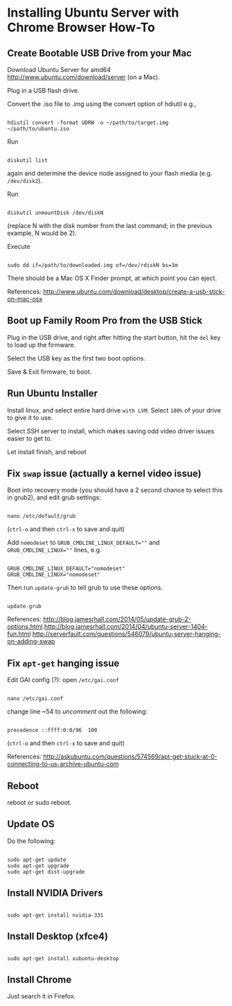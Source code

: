 # Installing Ubuntu Server with Chrome Browser How-To

## Create Bootable USB Drive from your Mac

Download Ubuntu Server for amd64 http://www.ubuntu.com/download/server (on a Mac).

Plug in a USB flash drive.

Convert the .iso file to .img using the convert option of hdiutil e.g.,

<code>
hdiutil convert -format UDRW -o ~/path/to/target.img ~/path/to/ubuntu.iso
</code>

Run

<code>
diskutil list
</code>

again and determine the device node assigned to your flash media (e.g. `/dev/disk2`).

Run

<code>
diskutil unmountDisk /dev/diskN
</code>

(replace N with the disk number from the last command; in the previous example, N would be 2).

Execute

<code>
sudo dd if=/path/to/downloaded.img of=/dev/rdiskN bs=1m
</code>

There should be a Mac OS X Finder prompt, at which point you can eject.


References: http://www.ubuntu.com/download/desktop/create-a-usb-stick-on-mac-osx

## Boot up Family Room Pro from the USB Stick

Plug in the USB drive, and right after hitting the start button, hit the `del` key to load up the firmware.

Select the USB key as the first two boot options.

Save & Exit firmware, to boot.

## Run Ubuntu Installer

Install linux, and select entire hard drive `with LVM`.  Select `100%` of your drive to give it to use.  

Select SSH server to install, which makes saving odd video driver issues easier to get to.

Let install finish, and reboot

## Fix `swap` issue (actually a kernel video issue)

Boot into recovery mode (you should have a 2 second chance to select this in grub2), and edit grub settings:

<code>
nano /etc/default/grub
</code>

(`ctrl-o` and then `ctrl-x` to save and quit)

Add `nomodeset` to `GRUB_CMDLINE_LINUX_DEFAULT=""` and `GRUB_CMDLINE_LINUX=""` lines, e.g.

<code>
GRUB_CMDLINE_LINUX_DEFAULT="nomodeset"
GRUB_CMDLINE_LINUX="nomodeset"
</code>

Then run `update-grub` to tell grub to use these options.

<code>
update-grub
</code>

References: 
http://blog.jamesrhall.com/2014/05/update-grub-2-options.html
http://blog.jamesrhall.com/2014/04/ubuntu-server-1404-fun.html
http://serverfault.com/questions/546079/ubuntu-server-hanging-on-adding-swap



## Fix `apt-get` hanging issue

Edit GAI config (?): open `/etc/gai.conf`

<code>
nano /etc/gai.conf
</code>

change line ~54 to *uncomment* out the following:

<code>
precedence ::ffff:0:0/96  100
</code>

(`ctrl-o` and then `ctrl-x` to save and quit)

References: http://askubuntu.com/questions/574569/apt-get-stuck-at-0-connecting-to-us-archive-ubuntu-com

## Reboot

reboot or sudo reboot.

## Update OS

Do the following:

<code>
sudo apt-get update
sudo apt-get upgrade
sudo apt-get dist-upgrade
</code>

## Install NVIDIA Drivers

<code>
sudo apt-get install nvidia-331
</code>

## Install Desktop (xfce4)

<code>
sudo apt-get install xubuntu-desktop
</code>


## Install Chrome

Just search it in Firefox.

